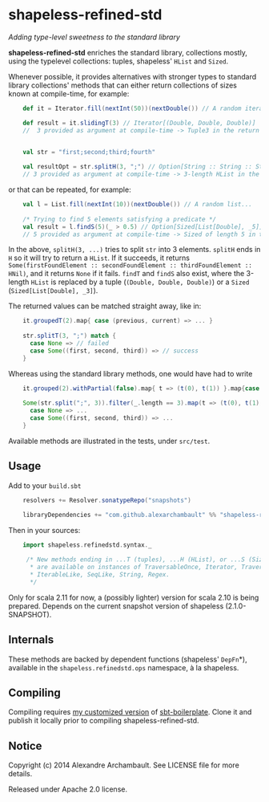 # shapeless-refined-std

*Adding type-level sweetness to the standard library*


**shapeless-refined-std** enriches the standard library, collections mostly, using the typelevel collections:
tuples, shapeless' `HList` and `Sized`.

Whenever possible, it provides alternatives with stronger types to standard library collections' methods that can either 
return collections of sizes known at compile-time, for example:

```scala
    def it = Iterator.fill(nextInt(50))(nextDouble()) // A random iterator...

    def result = it.slidingT(3) // Iterator[(Double, Double, Double)]
    //  3 provided as argument at compile-time -> Tuple3 in the return type
    

    val str = "first;second;third;fourth"

    val resultOpt = str.splitH(3, ";") // Option[String :: String :: String :: HNil]
    // 3 provided as argument at compile-time -> 3-length HList in the return type
```
     
or that can be repeated, for example:

```scala
    val l = List.fill(nextInt(10))(nextDouble()) // A random list...
    
    /* Trying to find 5 elements satisfying a predicate */
    val result = l.findS(5)(_ > 0.5) // Option[Sized[List[Double], _5]]
    // 5 provided as argument at compile-time -> Sized of length 5 in the return type
```
   
In the above, `splitH(3, ...)` tries to split `str` into 3 elements. `splitH` ends in `H` so it will
try to return a `HList`. If it succeeds, it returns
`Some(firstFoundElement :: secondFoundElement :: thirdFoundElement :: HNil)`, and it returns `None` if it fails. 
`findT` and `findS` also exist, where the 3-length `HList` is replaced by a tuple (`(Double, Double, Double)`) 
or a `Sized` (`Sized[List[Double], _3]`).

The returned values can be matched straight away, like in:

```scala
    it.groupedT(2).map{ case (previous, current) => ... }
   
    str.splitT(3, ";") match {
      case None => // failed
      case Some((first, second, third)) => // success
    }
```
   
Whereas using the standard library methods, one would have had to write
  
```scala  
    it.grouped(2).withPartial(false).map{ t => (t(0), t(1)) }.map{case (first, second) => ...}
   
    Some(str.split(";", 3)).filter(_.length == 3).map(t => (t(0), t(1), t(2))) match {
      case None => ...
      case Some((first, second, third)) => ...
    }
```

Available methods are illustrated in the tests, under `src/test`.

## Usage

Add to your `build.sbt`

```scala
    resolvers += Resolver.sonatypeRepo("snapshots")

    libraryDependencies += "com.github.alexarchambault" %% "shapeless-refined-std" % "0.1.0-SNAPSHOT"
```

Then in your sources:

```scala
    import shapeless.refinedstd.syntax._
    
     /* New methods ending in ...T (tuples), ...H (HList), or ...S (Sized),
      * are available on instances of TraversableOnce, Iterator, TraversableLike,
      * IterableLike, SeqLike, String, Regex. 
      */
```

Only for scala 2.11 for now, a (possibly lighter) version for scala 2.10 is being prepared. Depends on the current 
snapshot version of shapeless (2.1.0-SNAPSHOT).


## Internals

These methods are backed by dependent functions (shapeless' `DepFn`*), available in the `shapeless.refinedstd.ops`
namespace, à la shapeless.

## Compiling

Compiling requires [my customized version](https://github.com/alexarchambault/sbt-boilerplate) of [sbt-boilerplate](https://github.com/sbt/sbt-boilerplate).
Clone it and publish it locally prior to compiling shapeless-refined-std.

## Notice

Copyright (c) 2014 Alexandre Archambault. See LICENSE file for more details.

Released under Apache 2.0 license.
